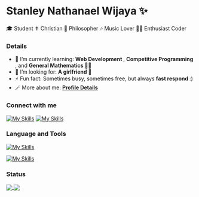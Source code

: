 # Stanley Nathanael Wijaya ✨

🎓 Student
✝️ Christian
🧠 Philosopher
🎶 Music Lover
🧑‍💻 Enthusiast Coder

### Details

- 🌱 I’m currently learning: <b> Web Development </b>, <b> Competitive Programming </b>, and <b> General Mathematics </b> 👨‍🔬
- 🤔 I’m looking for: <b> A girlfriend </b> 🙏
- ⚡ Fun fact: Sometimes busy, sometimes free, but always <b> fast respond </b> :)
- 🪄 More about me: <a href = "https://bento.me/snw77"> <b> Profile Details </b> </a>

### Connect with me

[![My Skills](https://skillicons.dev/icons?i=instagram)](https://www.instagram.com/snw.77/)
[![My Skills](https://skillicons.dev/icons?i=gmail)](https://mail.google.com/mail/u/?authuser=stanley.n.wijaya7@gmail.com)

### Language and Tools

[![My Skills](https://skillicons.dev/icons?i=html,css,js,jquery,bootstrap,c,cpp,python,java)](https://skillicons.dev)

[![My Skills](https://skillicons.dev/icons?i=figma,github,discord,vscode)](https://skillicons.dev)

### Status

<a href="[https://github.com/anuraghazra/anuraghazra.github.io](https://github.com/StyNW7/github-readme-stats)">
  <img align="center" src="https://github-readme-stats.vercel.app/api?username=StyNW7&show_icons=true&locale=en" />
</a>
<a href="https://github.com/StyNW7/github-readme-stats">
  <img align="center" src="https://github-readme-stats.vercel.app/api/top-langs/?username=StyNW7&layout=donut" />
</a>
